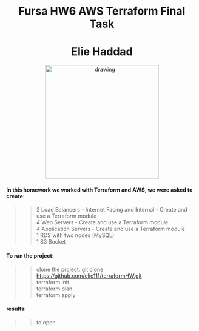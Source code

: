 <h1 align="center">Fursa HW6 AWS Terraform Final Task</h3>
  <h1 align="center">Elie Haddad</h3>
  
<p align="center" >
  <img src="https://www.datocms-assets.com/2885/1620155432-blog-library-product-terraform-aws-logomarks-dark.jpg" alt="drawing" style="width:300px;"/>
</p>

#### In this homework we worked with Terraform and AWS, we were asked to create:
>> 2 Load Balancers - Internet Facing and Internal - Create and use a Terraform module <br />
>> 4 Web Servers - Create and use a Terraform module  <br />
>> 4 Application Servers - Create and use a Terraform module  <br />
>> 1 RDS with two nodes (MySQL)  <br />
>> 1 S3 Bucket  <br />

#### To run the project:
>> clone the project: git clone https://github.com/elie111/terraformHW.git <br />
>> terraform init <br />
>> terraform plan <br />
>> terraform apply <br />

#### results:
>> to open 
